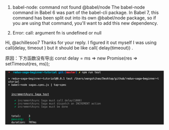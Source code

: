 1. babel-node: command not found
@babel/node
The babel-node command in Babel 6 was part of the babel-cli package. In Babel 7, this command has been split out into its own @babel/node package, so if you are using that command, you'll want to add this new dependency.

2. Error: call: argument fn is undefined or null

Hi, @achillesoo7 Thanks for your reply. I figured it out myself
I was using
call(delay, timeout )
but it should be like
call( delay(timeout)) .

原因：下方函数没有导出
const delay = ms => new Promise(res => setTimeout(res, ms));



![image-20220501002052444](errors.assets/image-20220501002052444.png)


